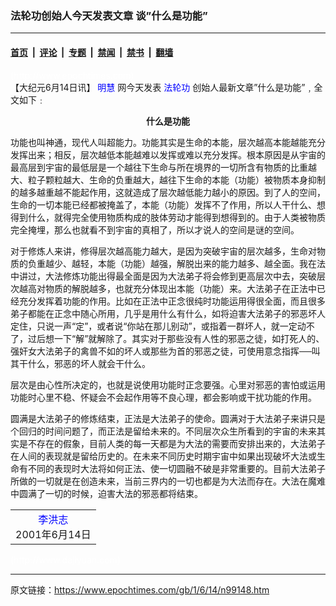 ### 法轮功创始人今天发表文章 谈”什么是功能”

---

#### [首页](../../../..?n99148) &nbsp;|&nbsp; [评论](../../../../../epoch-comment?n99148) &nbsp;|&nbsp; [专题](../../../../../epoch-special?n99148) &nbsp;|&nbsp; [禁闻](../../../../../epoch-news?n99148) &nbsp;|&nbsp; [禁书](../../../../../books?n99148) &nbsp;|&nbsp; [翻墙](https://github.com/gfw-breaker/nogfw/blob/master/README.md?n99148)


<div class="post_content" id="artbody" itemprop="articleBody">
 <!-- article content begin -->
 <p>
  <font color="#ffffff">
   (http://www.epochtimes.com)
  </font>
  <br/>
  【大纪元6月14日讯】
  <ok href="http://www.minghui.ca">
   <font color="blue">
    明慧
   </font>
  </ok>
  网今天发表
  <ok href="http://falundafa.org">
   <font color="blue">
    法轮功
   </font>
  </ok>
  创始人最新文章”什么是功能”﹐全文如下﹕
 </p>
 <p>
  <center>
   <b>
    什么是功能
   </b>
  </center>
 </p>
 <p>
  功能也叫神通，现代人叫超能力。功能其实是生命的本能，层次越高本能越能充分发挥出来；相反，层次越低本能越难以发挥或难以充分发挥。根本原因是从宇宙的最高层到宇宙的最低层是一个越往下生命与所在境界的一切所含有物质的比重越大、粒子颗粒越大、生命的负重越大，越往下生命的本能（功能）被物质本身抑制的越多越重越不能起作用，这就造成了层次越低能力越小的原因。到了人的空间，生命的一切本能已经都被掩盖了，本能（功能）发挥不了作用，所以人干什么、想得到什么，就得完全使用物质构成的肢体劳动才能得到想得到的。由于人类被物质完全掩埋，那么也就看不到宇宙的真相了，所以才说人的空间是谜的空间。
 </p>
 <p>
  对于修炼人来讲，修得层次越高能力越大，是因为突破宇宙的层次越多，生命对物质的负重越少、越轻，本能（功能）越强，解脱出来的能力越多、越全面。我在法中讲过，大法修炼功能出得最全面是因为大法弟子将会修到更高层次中去，突破层次越高对物质的解脱越多，也就充分体现出本能（功能）来。大法弟子在正法中已经充分发挥着功能的作用。比如在正法中正念很纯时功能运用得很全面，而且很多弟子都能在正念中随心所用，几乎是用什么有什么，如将迫害大法弟子的邪恶坏人定住，只说一声“定”，或者说“你站在那儿别动”，或指着一群坏人，就一定动不了，过后想一下“解”就解除了。其实对于那些没有人性的邪恶之徒，如打死人的、强奸女大法弟子的禽兽不如的坏人或那些为首的邪恶之徒，可使用意念指挥──叫其干什么，邪恶的坏人就会干什么。
 </p>
 <p>
  层次是由心性所决定的，也就是说使用功能时正念要强。心里对邪恶的害怕或运用功能时心里不稳、怀疑会不会起作用等不良心理，都会影响或干扰功能的作用。
 </p>
 <p>
  圆满是大法弟子的修炼结束，正法是大法弟子的使命。圆满对于大法弟子来讲只是个回归的时间问题了，而正法是留给未来的。不同层次众生所看到的宇宙的未来其实是不存在的假象，目前人类的每一天都是为大法的需要而安排出来的，大法弟子在人间的表现就是留给历史的。在未来不同历史时期宇宙中如果出现破坏大法或生命有不同的表现时大法将如何正法、使一切圆融不破是非常重要的。目前大法弟子所做的一切就是在创造未来，当前三界内的一切也都是为大法而存在。大法在魔难中圆满了一切的时候，迫害大法的邪恶都将结束。
 </p>
 <div align="right">
  <table border="0" cols="1" width="50%">
   <tr align="CENTER">
    <td>
     <ok href="http://www.falundafa.org/index_ch.htm">
      <font color="blue">
       李洪志
      </font>
     </ok>
     <br/>
     2001年6月14日
    </td>
   </tr>
  </table>
 </div>
 <p>
  <font color="#ffffff">
   (http://www.dajiyuan.com)
  </font>
 </p>
 <!-- article content end -->
 <div id="below_article_ad">
 </div>
</div>


---

原文链接：https://www.epochtimes.com/gb/1/6/14/n99148.htm